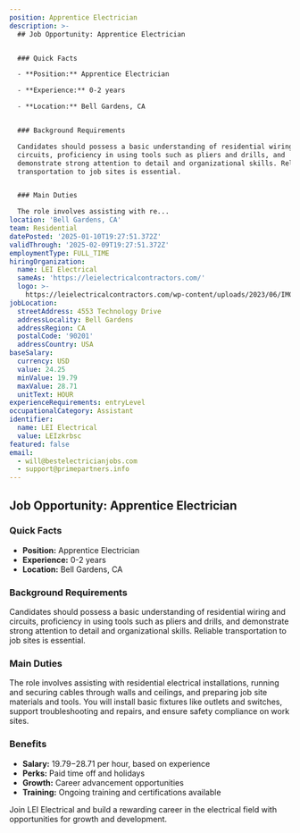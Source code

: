 ```yaml
---
position: Apprentice Electrician
description: >-
  ## Job Opportunity: Apprentice Electrician


  ### Quick Facts

  - **Position:** Apprentice Electrician

  - **Experience:** 0-2 years

  - **Location:** Bell Gardens, CA


  ### Background Requirements

  Candidates should possess a basic understanding of residential wiring and
  circuits, proficiency in using tools such as pliers and drills, and
  demonstrate strong attention to detail and organizational skills. Reliable
  transportation to job sites is essential.


  ### Main Duties

  The role involves assisting with re...
location: 'Bell Gardens, CA'
team: Residential
datePosted: '2025-01-10T19:27:51.372Z'
validThrough: '2025-02-09T19:27:51.372Z'
employmentType: FULL_TIME
hiringOrganization:
  name: LEI Electrical
  sameAs: 'https://leielectricalcontractors.com/'
  logo: >-
    https://leielectricalcontractors.com/wp-content/uploads/2023/06/IMG_2720-e1686941081414-1024x614-1.png
jobLocation:
  streetAddress: 4553 Technology Drive
  addressLocality: Bell Gardens
  addressRegion: CA
  postalCode: '90201'
  addressCountry: USA
baseSalary:
  currency: USD
  value: 24.25
  minValue: 19.79
  maxValue: 28.71
  unitText: HOUR
experienceRequirements: entryLevel
occupationalCategory: Assistant
identifier:
  name: LEI Electrical
  value: LEIzkrbsc
featured: false
email:
  - will@bestelectricianjobs.com
  - support@primepartners.info
---
```




## Job Opportunity: Apprentice Electrician

### Quick Facts
- **Position:** Apprentice Electrician
- **Experience:** 0-2 years
- **Location:** Bell Gardens, CA

### Background Requirements
Candidates should possess a basic understanding of residential wiring and circuits, proficiency in using tools such as pliers and drills, and demonstrate strong attention to detail and organizational skills. Reliable transportation to job sites is essential.

### Main Duties
The role involves assisting with residential electrical installations, running and securing cables through walls and ceilings, and preparing job site materials and tools. You will install basic fixtures like outlets and switches, support troubleshooting and repairs, and ensure safety compliance on work sites.

### Benefits
- **Salary:** $19.79-$28.71 per hour, based on experience
- **Perks:** Paid time off and holidays
- **Growth:** Career advancement opportunities
- **Training:** Ongoing training and certifications available

Join LEI Electrical and build a rewarding career in the electrical field with opportunities for growth and development.
